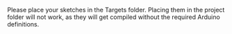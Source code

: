 Please place your sketches in the Targets folder.
Placing them in the project folder will not work,
as they will get compiled without the required
Arduino definitions.
